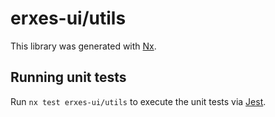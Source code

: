 # erxes-ui/utils

This library was generated with [Nx](https://nx.dev).

## Running unit tests

Run `nx test erxes-ui/utils` to execute the unit tests via [Jest](https://jestjs.io).
